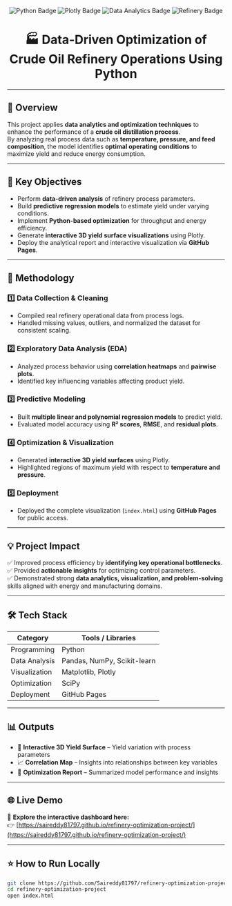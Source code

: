 <!-- Project Header with Badges -->
<p align="center">
  <img src="https://img.shields.io/badge/Python-3.9-blue?logo=python" alt="Python Badge"/>
  <img src="https://img.shields.io/badge/Plotly-Interactive%20Visualization-9cf?logo=plotly" alt="Plotly Badge"/>
  <img src="https://img.shields.io/badge/Data%20Analytics-Process%20Optimization-success" alt="Data Analytics Badge"/>
  <img src="https://img.shields.io/badge/Refinery%20Optimization-Energy%20Efficiency-orange" alt="Refinery Badge"/>
</p>

<h1 align="center">🏭 Data-Driven Optimization of Crude Oil Refinery Operations Using Python</h1>

---

## 📌 Overview
This project applies **data analytics and optimization techniques** to enhance the performance of a **crude oil distillation process**.  
By analyzing real process data such as **temperature, pressure, and feed composition**, the model identifies **optimal operating conditions** to maximize yield and reduce energy consumption.

---

## 🎯 Key Objectives
- Perform **data-driven analysis** of refinery process parameters.  
- Build **predictive regression models** to estimate yield under varying conditions.  
- Implement **Python-based optimization** for throughput and energy efficiency.  
- Generate **interactive 3D yield surface visualizations** using Plotly.  
- Deploy the analytical report and interactive visualization via **GitHub Pages**.  

---

## 🧠 Methodology

### 1️⃣ Data Collection & Cleaning
- Compiled real refinery operational data from process logs.  
- Handled missing values, outliers, and normalized the dataset for consistent scaling.  

### 2️⃣ Exploratory Data Analysis (EDA)
- Analyzed process behavior using **correlation heatmaps** and **pairwise plots**.  
- Identified key influencing variables affecting product yield.  

### 3️⃣ Predictive Modeling
- Built **multiple linear and polynomial regression models** to predict yield.  
- Evaluated model accuracy using **R² scores**, **RMSE**, and **residual plots**.  

### 4️⃣ Optimization & Visualization
- Generated **interactive 3D yield surfaces** using Plotly.  
- Highlighted regions of maximum yield with respect to **temperature and pressure**.  

### 5️⃣ Deployment
- Deployed the complete visualization (`index.html`) using **GitHub Pages** for public access.  

---

## 💡 Project Impact
✅ Improved process efficiency by **identifying key operational bottlenecks**.  
✅ Provided **actionable insights** for optimizing control parameters.  
✅ Demonstrated strong **data analytics, visualization, and problem-solving** skills aligned with energy and manufacturing domains.  

---

## 🛠️ Tech Stack

| Category | Tools / Libraries |
|-----------|------------------|
| Programming | Python |
| Data Analysis | Pandas, NumPy, Scikit-learn |
| Visualization | Matplotlib, Plotly |
| Optimization | SciPy |
| Deployment | GitHub Pages |

---

## 📊 Outputs
- 🧩 **Interactive 3D Yield Surface** – Yield variation with process parameters  
- 📈 **Correlation Map** – Insights into relationships between key variables  
- 📄 **Optimization Report** – Summarized model performance and insights  

---

## 🌐 Live Demo
🚀 **Explore the interactive dashboard here:**  
👉 [https://saireddy81797.github.io/refinery-optimization-project/](https://saireddy81797.github.io/refinery-optimization-project/)

---

## ⭐ How to Run Locally
```bash
git clone https://github.com/Saireddy81797/refinery-optimization-project.git
cd refinery-optimization-project
open index.html
